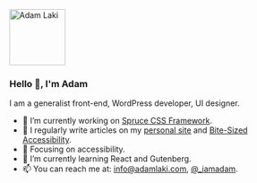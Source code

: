 <a href="https://adamlaki.com/">
  <img src="https://adamlaki.com/img/adam-laki-logo.svg" alt="Adam Laki" width="100">
  <br/>
</a>

### Hello 👋, I'm Adam

I am a generalist front-end, WordPress developer, UI designer.

- 🔭 I’m currently working on [Spruce CSS Framework](https://sprucecss.com/).
- 📝 I regularly write articles on my [personal site](https://adamlaki.com/) and [Bite-Sized Accessibility](https://bite-sized-a11y.com/).
- 🎯 Focusing on accessibility.
- 🌱 I’m currently learning React and Gutenberg.
- 📫 You can reach me at: [info@adamlaki.com](mailto:info@adamlaki.com), [@_iamadam](https://twitter.com/_iamadam).
